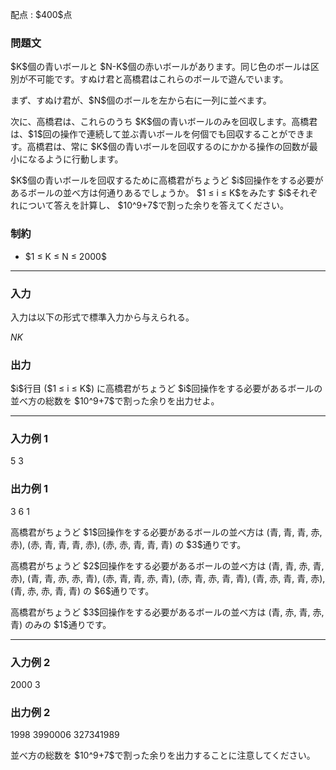 
<div>

<span>

<span>

<p>
配点 : $400$点
</p>

<div>

<section>

### **問題文**

<p>
$K$個の青いボールと $N-K$個の赤いボールがあります。同じ色のボールは区別が不可能です。すぬけ君と高橋君はこれらのボールで遊んでいます。
</p>

<p>
まず、すぬけ君が、$N$個のボールを左から右に一列に並べます。
</p>

<p>
次に、高橋君は、これらのうち $K$個の青いボールのみを回収します。高橋君は、$1$回の操作で連続して並ぶ青いボールを何個でも回収することができます。高橋君は、常に $K$個の青いボールを回収するのにかかる操作の回数が最小になるように行動します。
</p>

<p>
$K$個の青いボールを回収するために高橋君がちょうど $i$回操作をする必要があるボールの並べ方は何通りあるでしょうか。 $1 ≤ i ≤ K$をみたす $i$それぞれについて答えを計算し、 $10^9+7$で割った余りを答えてください。
</p>

</section>

</div>

<div>

<section>

### **制約**

<ul>

<li>
$1 ≤ K ≤ N ≤ 2000$
</li>

</ul>

</section>

</div>

---

<div>

<div>

<section>

### **入力**

<p>
入力は以下の形式で標準入力から与えられる。
</p>

<div>

$N$$K$
</div>

</section>

</div>

<div>

<section>

### **出力**

<p>
$i$行目 ($1 ≤ i ≤ K$) に高橋君がちょうど $i$回操作をする必要があるボールの並べ方の総数を $10^9+7$で割った余りを出力せよ。
</p>

</section>

</div>

</div>

---

<div>

<section>

### **入力例 1**

<div>

5 3

</div>

</section>

</div>

<div>

<section>

### **出力例 1**

<div>

3
6
1

</div>

<p>
高橋君がちょうど $1$回操作をする必要があるボールの並べ方は (青, 青, 青, 赤, 赤), (赤, 青, 青, 青, 赤), (赤, 赤, 青, 青, 青) の $3$通りです。
</p>

<p>
高橋君がちょうど $2$回操作をする必要があるボールの並べ方は (青, 青, 赤, 青, 赤), (青, 青, 赤, 赤, 青), (赤, 青, 青, 赤, 青), (赤, 青, 赤, 青, 青), (青, 赤, 青, 青, 赤), (青, 赤, 赤, 青, 青) の $6$通りです。
</p>

<p>
高橋君がちょうど $3$回操作をする必要があるボールの並べ方は (青, 赤, 青, 赤, 青) のみの $1$通りです。
</p>

</section>

</div>

---

<div>

<section>

### **入力例 2**

<div>

2000 3

</div>

</section>

</div>

<div>

<section>

### **出力例 2**

<div>

1998
3990006
327341989

</div>

<p>
並べ方の総数を $10^9+7$で割った余りを出力することに注意してください。
</p>

</section>

</div>

</span>

</span>

</div>
